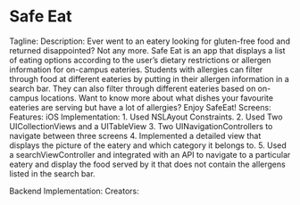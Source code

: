 # Safe Eat
Tagline:
Description: Ever went to an eatery looking for gluten-free food and returned disappointed? Not any more. Safe Eat is an app that displays a list of eating options according to the user’s dietary restrictions or allergen information for on-campus eateries. Students with allergies can filter through food at different eateries by putting in their allergen information in a search bar. They can also filter through different eateries based on on-campus locations. Want to know more about what dishes your favourite eateries are serving but have a lot of allergies? Enjoy SafeEat!
Screens: Features:
iOS Implementation: 1. Used NSLAyout Constraints. 
                    2. Used Two UICollectionViews and a UITableView 
                    3. Two UINavigationControllers to navigate between three screens
                    4. Implemented a detailed view that displays the picture of the eatery and which category it belongs to.
                    5. Used a searchViewController and integrated with an API to navigate to a particular eatery and display 
                     the food served by it that does not contain the allergens listed in the search bar.
                    
Backend Implementation:
Creators:
